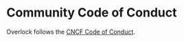 # Community Code of Conduct

Overlock follows the [CNCF Code of Conduct](https://github.com/cncf/foundation/blob/main/code-of-conduct.md).